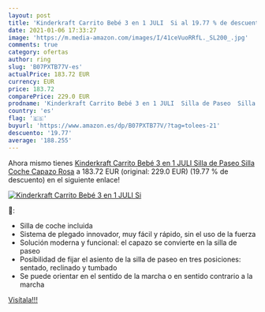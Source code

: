 ```yaml
---
layout: post
title: 'Kinderkraft Carrito Bebé 3 en 1 JULI  Si al 19.77 % de descuento'
date: 2021-01-06 17:33:27
image: 'https://m.media-amazon.com/images/I/41ceVuoRRfL._SL200_.jpg'
comments: true
category: ofertas
author: ring
slug: 'B07PXTB77V-es'
actualPrice: 183.72 EUR
currency: EUR
price: 183.72
comparePrice: 229.0 EUR
prodname: 'Kinderkraft Carrito Bebé 3 en 1 JULI  Silla de Paseo  Silla Coche  Capazo  Rosa'
country: 'es'
flag: '🇪🇸'
buyurl: 'https://www.amazon.es/dp/B07PXTB77V/?tag=tolees-21'
descuento: '19.77'
average: '188.255'
---
```


Ahora mismo tienes [Kinderkraft Carrito Bebé 3 en 1 JULI  Silla de Paseo  Silla Coche  Capazo  Rosa](https://www.amazon.es/dp/B07PXTB77V/?tag=tolees-21) a 183.72 EUR (original: 229.0 EUR) (19.77 %  de descuento) en el siguiente enlace!

[![Kinderkraft Carrito Bebé 3 en 1 JULI  Si](https://m.media-amazon.com/images/I/41ceVuoRRfL._SL200_.jpg)](https://www.amazon.es/dp/B07PXTB77V/?tag=tolees-21)

🔎:

- Silla de coche incluida
- Sistema de plegado innovador, muy fácil y rápido, sin el uso de la fuerza
- Solución moderna y funcional: el capazo se convierte en la silla de paseo
- Posibilidad de fijar el asiento de la silla de paseo en tres posiciones: sentado, reclinado y tumbado
- Se puede orientar en el sentido de la marcha o en sentido contrario a la marcha

[Visítala!!!](https://www.amazon.es/dp/B07PXTB77V/?tag=tolees-21)
